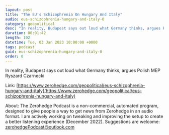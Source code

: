 ```yaml
---
layout: post
title: "The EU's Schizophrenia On Hungary And Italy"
audio: eus-schizophrenia-hungary-and-italy-0
category: geopolitical
desc: "In reality, Budapest says out loud what Germany thinks, argues Polish MEP Ryszard Czarnecki"
duration: 00:01:42
length: 102
datetime: Tue, 03 Jan 2023 10:00:00 +0000
tags: podcast
guid: eus-schizophrenia-hungary-and-italy-0
order: 0
---
```

In reality, Budapest says out loud what Germany thinks, argues Polish MEP Ryszard Czarnecki

Link: [https://www.zerohedge.com/geopolitical/eus-schizophrenia-hungary-and-italy](https://www.zerohedge.com/geopolitical/eus-schizophrenia-hungary-and-italy)

About: The Zerohedge Podcast is a non-commercial, automated program, designed to give people a way to get news from Zerohedge in an audio format.  I am actively working on tweaking and improving the setup to create a better listening experience (December 2022).  Suggestions are welcome: [zerohedgePodcast@outlook.com](mailto:zerohedgePodcast@outlook.com)